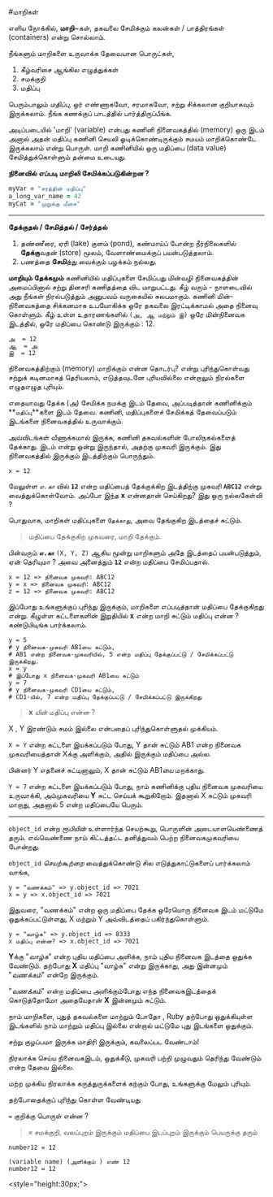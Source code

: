 #மாறிகள் 

எளிய நோக்கில், **மாறி**~கள், தகவலை சேமிக்கும் கலன்கள் / பாத்திரங்கள் 
(containers) என்று சொல்லாம். 

நீங்களும் மாறிகளை உருவாக்க தேவையான பொருட்கள், 
1. கீழ்வரிசை ஆங்கில எழுத்துக்கள் 
2. சமக்குறி 
3. மதிப்பு 

பெரும்பாலும் *மதிப்பு*, ஒர் எண்ணாகவோ, சரமாகவோ, சற்று சிக்கலான குறியாகவும் இருக்கலாம். நீங்க கணக்குப் பாடத்தில் பார்த்திருப்பீங்க. 

அடிப்படையில் 'மாறி' (variable) என்பது கணினி நினைவகத்தில் (memory) ஒரு இடம் அனால் அதன் மதிப்பு கணினி செயலி 
ஓடிக்கொண்டிருக்கும் சமயம் மாறிக்கொண்டே இருக்கலாம் என்று பொருள். மாறி கணினியில் ஒரு மதிப்பை (data value) 
சேமித்துக்கொள்ளும் தன்மை உடையது.

__நினைவில் எப்படி மாறிலி சேமிக்கப்படுகின்றன ?__

```ruby 
myVar = "சரத்தின் மதிப்பு" 
a_long_var_name = 42 
myCat = "முறுக்கு மீசை" 
``` 
----- 

**தேக்குதல் / சேமித்தல் / சேர்த்தல்** 

1. தண்ணீரை, ஏரி (lake) குளம் (pond), கண்மாய்ப் போன்ற நீர்நிலைகளில் **தேக்கு**வதன் (store) மூலம், வேளாண்மைக்குப் பயன்படுத்தலாம். 
2. பணத்தை **சேமி**த்து வைக்கும் பழக்கம் நல்லது. 

__மாறியும் தேக்கமும்__ 
கணினியில் மதிப்புகளை சேமிப்பது மின்வழி நினைவகத்தின் அமைப்பினால் சற்று தினசரி கணிதத்தை விட மாறுபட்டது. கீழ் வரும் - நாளடைவில் அது நீங்கள் நிரல்படுத்தும் அனுபவம் வருகையில் சுலபமாகும்.
கணினி மின்-நினைவகத்தை சிக்கனமாக உபயோகிக்க ஒரே தகவலை இரட்டிக்காமல் அதை நினைவு கொள்ளும். கீழ் உள்ள உதாரணங்களில்  `(அ, ஆ மற்றும் இ)` ஒரே மின்நினைவக இடத்தில், ஒரே மதிப்பை கொண்டு இருக்கும் : 12.

```
அ  = 12
ஆ  = அ
இ  = 12
```

நினைவகத்திற்கும் (memory) மாறிக்கும் என்ன தொடர்பு? என்று புரிந்துகொள்வது சற்றுக் கடினமாகத் தெரியலாம், எடுத்தவுடனே புரியவில்லை என்றாலும் நிரல்களை எழுதஎழுத புரியும். 

எதையாவது தேக்க (அ) சேமிக்க நமக்கு இடம் தேவை, அப்படித்தான் கணினிக்கும் **`மதிப்பு`**களை இடம் தேவை. கணினி, மதிப்புகளைச் சேமிக்கத் தேவைப்படும் இடங்களை நினைவகத்தில் உருவாக்கும். 

அவ்விடங்கள் வீணாக்கமால் இருக்க, கணினி தகவல்களின் போலிநகல்களைத் தேக்காது. இடம் என்று ஒன்று இருந்தால், அதற்கு முகவரி இருக்கும். இது நினைவகத்தில் இருக்கும் இடத்திற்கும் பொருந்தும். 

``` 
x = 12 
``` 

மேலுள்ள *`எ.கா`* வில் **`12`** என்ற மதிப்பைத் தேக்குக்கிற இடத்திற்கு முகவரி **`ABC12`** என்று வைத்துக்கொள்வோம். அப்போ இந்த **x** என்னதான் செய்கிறது? இது ஒரு நல்லகேள்வி ? 

பொதுவாக, மாறிகள் மதிப்புகளை `தேக்காது`, அவை தேங்குகிற இடத்தைச் சுட்டும். 

> மதிப்பை தேக்குகிற முகவரை, மாறி தேக்கும். 

பின்வரும் **`எ.கா`** `(X, Y, Z)` ஆகிய மூன்று மாறிகளும் அதே இடத்தைப் பயன்படுத்தும், ஏன் தெரியுமா ? அவை அனைத்தும் **`12`** என்ற மதிப்பை சேமிப்பதால். 

``` 
x = 12 => நினைவக முகவரி: ABC12 
y = x => நினைவக முகவரி: ABC12 
z = 12 => நினைவக முகவரி: ABC12 
``` 

இப்போது உங்களுக்குப் புரிந்து இருக்கும், மாறிகளை எப்படித்தான் மதிப்பை தேக்குகிறது என்று. கீழுள்ள கட்டளைகளின் இறுதியில் **x** என்ற மாறி சுட்டும் மதிப்பு என்ன ? கண்டுபிடிங்க பார்க்கலாம். 

``` 
y = 5 
# y நினைவக-முகவரி AB1யை சுட்டும், 
# AB1 என்ற நினைவக-முகவரியில், 5 என்ற மதிப்பு தேக்குப்பட்டு / சேமிக்கப்பட்டு இருக்கிறது. 
x = y 
# இப்போது x நினைவக-முகவரி AB1யை சுட்டும் 
y = 7 
# y நினைவக-முகவரி CD1யை சுட்டும், 
# CD1-யில், 7 என்ற மதிப்பு தேக்குப்பட்டு / சேமிக்கப்பட்டு இருக்கிறது 
``` 
> **x** *யின்* மதிப்பு என்ன ? 

X , Y இரண்டும் சமம் இல்லை என்பதைப் புரிந்துகொள்ளுதல் முக்கியம். 

`X = Y` என்ற கட்டளை இயக்கப்படும் போது, Y தான் சுட்டும் AB1 என்ற நினைவக முகவரியைத்தான் Xக்கு அளிக்கும், அதில் இருக்கும் மதிப்பை அல்ல. 

பின்னர் Y எதனைச் சுட்டினாலும், X தான் சுட்டும் AB1*யை* மறக்காது. 

`Y = 7` என்ற கட்டளை இயக்கப்படும் போது, நாம் கணினிக்கு புதிய நினைவக முகவரியை உருவாக்கி, அம்முகவரியை **Y** சுட்ட செய்யக் கூறுகிறோம். இதனால் X சுட்டும் முகவரி மாறாது, அதனால் 5 என்ற மதிப்பையே பெரும். 


---------- 


`object_id` என்ற *ரூபியின்* உள்ளார்ந்த செயற்கூறு, பொருளின் அடையாளயெண்ணைத் தரும். எவ்வெண்ணை நாம் கிட்டத்தட்ட தனித்துவம் பெற்ற நினைவகமுகவரியை போன்றது. 

`object_id` *செயற்கூற்றை* வைத்துக்கொண்டு சில எடுத்துகாட்டுகளைப் பார்க்கலாம் வாங்க, 

``` 
y = "வணக்கம்" => y.object_id => 7021 
x = y => x.object_id => 7021 
``` 

இதுவரை, "வணக்கம்" என்ற ஒரு மதிப்பை தேக்க ஒரேயொரு நினைவக இடம் மட்டுமே ஒதுக்கப்பட்டுள்ளது, X மற்றும் Y அவ்விடத்தைப் பகிர்ந்துகொள்ளும். 

``` 
y = "வாழ்க" => y.object_id => 8333 
x மதிப்பு என்ன? => x.object_id => 7021 
``` 

**Y**க்கு "*வாழ்க*" என்ற புதிய மதிப்பை அளிக்க, நாம் புதிய நினைவக இடத்தை ஒதுக்க வேண்டும். தற்போது **X** மதிப்பு "வாழ்க" என்று இருக்காது, அது இன்னமும் "*வணக்கம்*" என்றே இருக்கும். 

"*வணக்கம்*" என்ற மதிப்பை அளிக்கும்போது எந்த நினைவகஇடத்தைக் கொடுத்தோமோ 
அதையேதான் **X** இன்னமும் சுட்டும். 

நாம் மாறிகளை, புதுத் தகவல்களை மாற்றும் போதோ , Ruby தற்போது ஒதுக்கியுள்ள இடங்களில் நாம் மாற்றும் மதிப்பு இல்லை என்றால் மட்டுமே புது இடங்களை ஒதுக்கும். 


சற்று குழப்பமா இருக்க மாதிரி இருக்கும், கவலைப்பட வேண்டாம்! 

நிரலாக்க செய்ய நினைவகஇடம், ஒதுக்கீடு, முகவரி பற்றி முழுவதும் தெரிந்து வேண்டும் என்ற தேவை இல்லை. 

மற்ற முக்கிய நிரலாக்க கருத்துருக்களைக் கற்கும் போது, உங்களுக்கு மேலும் புரியும். 


தற்போதைக்குப் புரிந்து கொள்ள வேண்டியது 

`=` குறிக்கு பொருள் என்ன ? 

> **`=`** சமக்குறி, வலப்புறம் இருக்கும் மதிப்பை இடப்புறம் இருக்கும் பெயருக்கு தரும் 


``` 
number12 = 12 

(variable name) (அளிக்கும் ) எண் 12 
number12 = 12 

``` 

<style="height:30px;">
